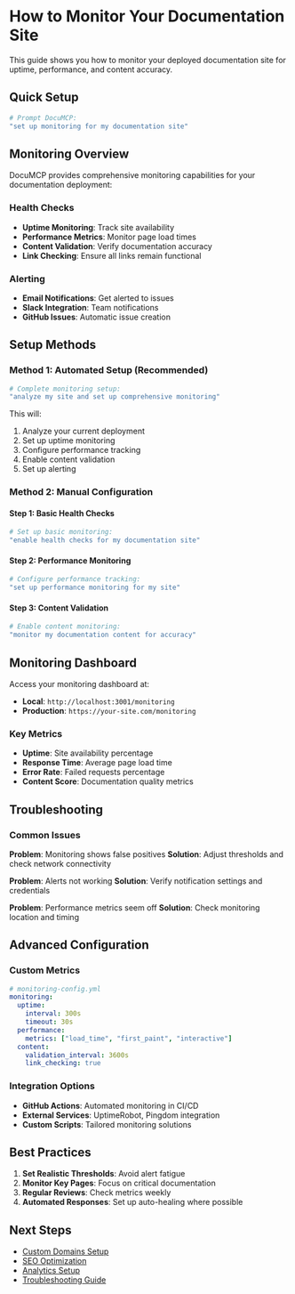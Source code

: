 # How to Monitor Your Documentation Site

This guide shows you how to monitor your deployed documentation site for uptime, performance, and content accuracy.

## Quick Setup

```bash
# Prompt DocuMCP:
"set up monitoring for my documentation site"
```

## Monitoring Overview

DocuMCP provides comprehensive monitoring capabilities for your documentation deployment:

### Health Checks

- **Uptime Monitoring**: Track site availability
- **Performance Metrics**: Monitor page load times
- **Content Validation**: Verify documentation accuracy
- **Link Checking**: Ensure all links remain functional

### Alerting

- **Email Notifications**: Get alerted to issues
- **Slack Integration**: Team notifications
- **GitHub Issues**: Automatic issue creation

## Setup Methods

### Method 1: Automated Setup (Recommended)

```bash
# Complete monitoring setup:
"analyze my site and set up comprehensive monitoring"
```

This will:

1. Analyze your current deployment
2. Set up uptime monitoring
3. Configure performance tracking
4. Enable content validation
5. Set up alerting

### Method 2: Manual Configuration

#### Step 1: Basic Health Checks

```bash
# Set up basic monitoring:
"enable health checks for my documentation site"
```

#### Step 2: Performance Monitoring

```bash
# Configure performance tracking:
"set up performance monitoring for my site"
```

#### Step 3: Content Validation

```bash
# Enable content monitoring:
"monitor my documentation content for accuracy"
```

## Monitoring Dashboard

Access your monitoring dashboard at:

- **Local**: `http://localhost:3001/monitoring`
- **Production**: `https://your-site.com/monitoring`

### Key Metrics

- **Uptime**: Site availability percentage
- **Response Time**: Average page load time
- **Error Rate**: Failed requests percentage
- **Content Score**: Documentation quality metrics

## Troubleshooting

### Common Issues

**Problem**: Monitoring shows false positives
**Solution**: Adjust thresholds and check network connectivity

**Problem**: Alerts not working
**Solution**: Verify notification settings and credentials

**Problem**: Performance metrics seem off
**Solution**: Check monitoring location and timing

## Advanced Configuration

### Custom Metrics

```yaml
# monitoring-config.yml
monitoring:
  uptime:
    interval: 300s
    timeout: 30s
  performance:
    metrics: ["load_time", "first_paint", "interactive"]
  content:
    validation_interval: 3600s
    link_checking: true
```

### Integration Options

- **GitHub Actions**: Automated monitoring in CI/CD
- **External Services**: UptimeRobot, Pingdom integration
- **Custom Scripts**: Tailored monitoring solutions

## Best Practices

1. **Set Realistic Thresholds**: Avoid alert fatigue
2. **Monitor Key Pages**: Focus on critical documentation
3. **Regular Reviews**: Check metrics weekly
4. **Automated Responses**: Set up auto-healing where possible

## Next Steps

- [Custom Domains Setup](custom-domains.md)
- [SEO Optimization](seo-optimization.md)
- [Analytics Setup](analytics-setup.md)
- [Troubleshooting Guide](../how-to/troubleshooting.md)

